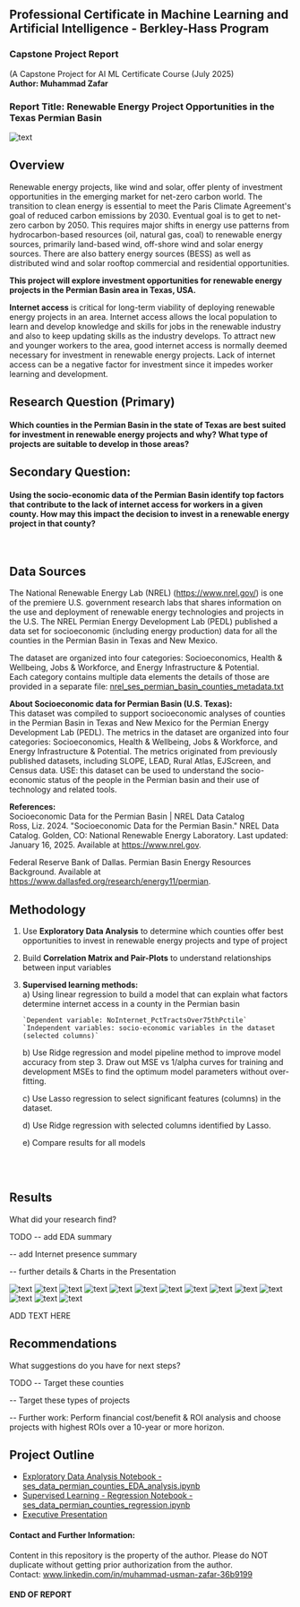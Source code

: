 ## Professional Certificate in Machine Learning and Artificial Intelligence - Berkley-Hass Program
### Capstone Project Report
(A Capstone Project for AI ML Certificate Course (July 2025)  
**Author: Muhammad Zafar**

### Report Title: Renewable Energy Project Opportunities in the Texas Permian Basin

![text](images/project_header_image.png)

Overview 
--------
Renewable energy projects, like wind and solar, offer plenty of investment opportunities in the emerging market for net-zero carbon world. The transition to clean energy is essential to meet the Paris Climate Agreement's goal of reduced carbon emissions by 2030. Eventual goal is to get to net-zero carbon by 2050. This requires major shifts in energy use patterns from hydrocarbon-based resources (oil, natural gas, coal) to renewable energy sources, primarily land-based wind, off-shore wind and solar energy sources. There are also battery energy sources (BESS) as well as distributed wind and solar rooftop commercial and residential opportunities.

**This project will explore investment opportunities for renewable energy projects in the Permian Basin area in Texas, USA.**

**Internet access** is critical for long-term viability of deploying renewable energy projects in an area. Internet access allows the local population to learn and develop knowledge and skills for jobs in the renewable industry and also to keep updating skills as the industry develops. To attract new and younger workers to the area, good internet access is normally deemed necessary for investment in renewable energy projects. Lack of internet access can be a negative factor for investment since it impedes worker learning and development.


Research Question (Primary)
---------------------------
#### Which counties in the Permian Basin in the state of Texas are best suited for investment in renewable energy projects and why? What type of projects are suitable to develop in those areas? 

Secondary Question:
-------------------
#### Using the socio-economic data of the Permian Basin identify top factors that contribute to the lack of internet access for workers in a given county. How may this impact the decision to invest in a renewable energy project in that county?
<br>


Data Sources
-------------
The National Renewable Energy Lab (NREL) (https://www.nrel.gov/) is one of the premiere U.S. government research labs that shares information on the use and deployment of renewable energy technologies and projects in the U.S. The NREL Permian Energy Development Lab (PEDL) published a data set for socioeconomic (including energy production) data for all the counties in the Permian Basin in Texas and New Mexico.

The dataset are organized into four categories: Socioeconomics, Health & Wellbeing, Jobs & Workforce, and Energy Infrastructure & Potential.  
Each category contains multiple data elements the details of those are provided in a separate file: [nrel_ses_permian_basin_counties_metadata.txt](data/nrel_ses_permian_basin_counties_metadata.txt)


**About Socioeconomic data for Permian Basin (U.S. Texas):**  
This dataset was compiled to support socioeconomic analyses of counties in the Permian Basin in Texas and New Mexico for the Permian Energy Development Lab (PEDL). The metrics in the dataset are organized into four categories: Socioeconomics, Health & Wellbeing, Jobs & Workforce, and Energy Infrastructure & Potential. The metrics originated from previously published datasets, including SLOPE, LEAD, Rural Atlas, EJScreen, and Census data.
USE: this dataset can be used to understand the socio-economic status of the people in the Permian basin and their use of technology and related tools.

**References:**  
Socioeconomic Data for the Permian Basin | NREL Data Catalog  
Ross, Liz. 2024. "Socioeconomic Data for the Permian Basin." NREL Data Catalog. Golden, CO: National Renewable Energy Laboratory. Last updated: January 16, 2025. Available at https://www.nrel.gov.

Federal Reserve Bank of Dallas. Permian Basin Energy Resources Background. Available at https://www.dallasfed.org/research/energy11/permian.
<br>


Methodology
------------
1) Use **Exploratory Data Analysis** to determine which counties offer best opportunities to invest in renewable energy projects and type of project

2) Build **Correlation Matrix and Pair-Plots** to understand relationships between input variables

3) **Supervised learning methods:** \
    a) Using linear regression to build a model that can explain what factors determine internet access in a county in the Permian basin 
    
       `Dependent variable: NoInternet_PctTractsOver75thPctile`
       `Independent variables: socio-economic variables in the dataset  (selected columns)`

    b) Use Ridge regression and model pipeline method to improve model accuracy from step 3. Draw out MSE vs 1/alpha curves for training and development MSEs to find the optimum model parameters without over-fitting. 
    
    c) Use Lasso regression to select significant features (columns) in the dataset.

    d) Use Ridge regression with selected columns identified by Lasso.
    
    e) Compare results for all models
<br>
<br>



Results
--------
What did your research find?

TODO
-- add EDA summary

-- add Internet presence summary

-- further details & Charts in the Presentation

![text](images/eda_pop_size_chart_1.png)
![text](images/eda_pop_size_chart_2.png)
![text](images/eda_windtech_potential_1.png)
![text](images/eda_windtech_potential_2.png)
![text](images/eda_histogram_wind_1.png)
![text](images/eda_histogram_pv_1.png)
![text](images/eda_tech_potential_totals.png)
![text](images/eda_utilitypv_boxplot.png)
![text](images/eda_landbasedwind_boxplot.png)
![text](images/eda_utlitypv_counties.png)
![text](images/eda_utlitypv_counties_2.png)
![text](images/eda_utlitypv_counties_all_3.png)
![text](images/eda_landbasedwind_counties.png)
![text](images/eda_landbasedwind_counties_2.png)

ADD TEXT HERE


Recommendations
---------------
What suggestions do you have for next steps?

TODO
-- Target these counties

-- Target these types of projects

-- Further work:
Perform financial cost/benefit & ROI analysis and choose projects with highest ROIs over a 10-year or more horizon.


Project Outline
---------------
- [Exploratory Data Analysis Notebook - ses_data_permian_counties_EDA_analysis.ipynb](https://github.com/muhammad-zafar1/aiml_cert_capstone/blob/main/ses_data_permian_counties_EDA_analysis.ipynb)
- [Supervised Learning - Regression Notebook - ses_data_permian_counties_regression.ipynb](https://github.com/muhammad-zafar1/aiml_cert_capstone/blob/main/ses_data_permian_counties_regression.ipynb)
- [Executive Presentation](Link)


#### Contact and Further Information:
Content in this repository is the property of the author. Please do NOT duplicate without getting prior authorization from the author.  
Contact: www.linkedin.com/in/muhammad-usman-zafar-36b9199

#### END OF REPORT ####

